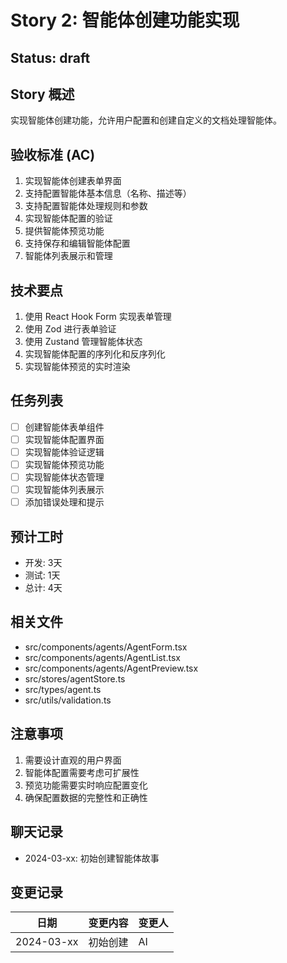 # Story 2: 智能体创建功能实现

## Status: draft

## Story 概述
实现智能体创建功能，允许用户配置和创建自定义的文档处理智能体。

## 验收标准 (AC)
1. 实现智能体创建表单界面
2. 支持配置智能体基本信息（名称、描述等）
3. 支持配置智能体处理规则和参数
4. 实现智能体配置的验证
5. 提供智能体预览功能
6. 支持保存和编辑智能体配置
7. 智能体列表展示和管理

## 技术要点
1. 使用 React Hook Form 实现表单管理
2. 使用 Zod 进行表单验证
3. 使用 Zustand 管理智能体状态
4. 实现智能体配置的序列化和反序列化
5. 实现智能体预览的实时渲染

## 任务列表
- [ ] 创建智能体表单组件
- [ ] 实现智能体配置界面
- [ ] 实现智能体验证逻辑
- [ ] 实现智能体预览功能
- [ ] 实现智能体状态管理
- [ ] 实现智能体列表展示
- [ ] 添加错误处理和提示

## 预计工时
- 开发: 3天
- 测试: 1天
- 总计: 4天

## 相关文件
- src/components/agents/AgentForm.tsx
- src/components/agents/AgentList.tsx
- src/components/agents/AgentPreview.tsx
- src/stores/agentStore.ts
- src/types/agent.ts
- src/utils/validation.ts

## 注意事项
1. 需要设计直观的用户界面
2. 智能体配置需要考虑可扩展性
3. 预览功能需要实时响应配置变化
4. 确保配置数据的完整性和正确性

## 聊天记录
- 2024-03-xx: 初始创建智能体故事

## 变更记录
| 日期 | 变更内容 | 变更人 |
|------|----------|--------|
| 2024-03-xx | 初始创建 | AI | 